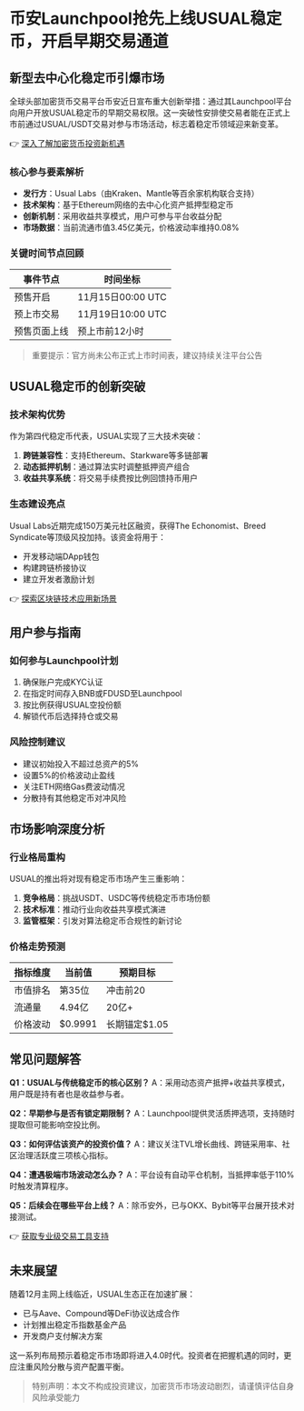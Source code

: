 # 币安Launchpool抢先上线USUAL稳定币，开启早期交易通道

## 新型去中心化稳定币引爆市场

全球头部加密货币交易平台币安近日宣布重大创新举措：通过其Launchpool平台向用户开放USUAL稳定币的早期交易权限。这一突破性安排使交易者能在正式上市前通过USUAL/USDT交易对参与市场活动，标志着稳定币领域迎来新变革。

👉 [深入了解加密货币投资新机遇](https://bit.ly/okx_welcome)

### 核心参与要素解析

- **发行方**：Usual Labs（由Kraken、Mantle等百余家机构联合支持）
- **技术架构**：基于Ethereum网络的去中心化资产抵押型稳定币
- **创新机制**：采用收益共享模式，用户可参与平台收益分配
- **市场数据**：当前流通市值3.45亿美元，价格波动率维持0.08%

### 关键时间节点回顾

| 事件节点 | 时间坐标 |
|---------|---------|
| 预售开启 | 11月15日00:00 UTC |
| 预上市交易 | 11月19日10:00 UTC |
| 预售页面上线 | 预上市前12小时 |

> 重要提示：官方尚未公布正式上市时间表，建议持续关注平台公告

## USUAL稳定币的创新突破

### 技术架构优势

作为第四代稳定币代表，USUAL实现了三大技术突破：
1. **跨链兼容性**：支持Ethereum、Starkware等多链部署
2. **动态抵押机制**：通过算法实时调整抵押资产组合
3. **收益共享系统**：将交易手续费按比例回馈持币用户

### 生态建设亮点

Usual Labs近期完成150万美元社区融资，获得The Echonomist、Breed Syndicate等顶级风投加持。该资金将用于：
- 开发移动端DApp钱包
- 构建跨链桥接协议
- 建立开发者激励计划

👉 [探索区块链技术应用新场景](https://bit.ly/okx_welcome)

## 用户参与指南

### 如何参与Launchpool计划

1. 确保账户完成KYC认证
2. 在指定时间存入BNB或FDUSD至Launchpool
3. 按比例获得USUAL空投份额
4. 解锁代币后选择持仓或交易

### 风险控制建议

- 建议初始投入不超过总资产的5%
- 设置5%的价格波动止盈线
- 关注ETH网络Gas费波动情况
- 分散持有其他稳定币对冲风险

## 市场影响深度分析

### 行业格局重构

USUAL的推出将对现有稳定币市场产生三重影响：
1. **竞争格局**：挑战USDT、USDC等传统稳定币市场份额
2. **技术标准**：推动行业向收益共享模式演进
3. **监管框架**：引发对算法稳定币合规性的新讨论

### 价格走势预测

| 指标维度 | 当前值 | 预期目标 |
|---------|-------|---------|
| 市值排名 | 第35位 | 冲击前20 |
| 流通量 | 4.94亿 | 20亿+ |
| 价格波动 | $0.9991 | 长期锚定$1.05 |

## 常见问题解答

**Q1：USUAL与传统稳定币的核心区别？**
A：采用动态资产抵押+收益共享模式，用户既是持有者也是收益参与者。

**Q2：早期参与是否有锁定期限制？**
A：Launchpool提供灵活质押选项，支持随时提取但可能影响空投比例。

**Q3：如何评估该资产的投资价值？**
A：建议关注TVL增长曲线、跨链采用率、社区治理活跃度三项核心指标。

**Q4：遭遇极端市场波动怎么办？**
A：平台设有自动平仓机制，当抵押率低于110%时触发清算程序。

**Q5：后续会在哪些平台上线？**
A：除币安外，已与OKX、Bybit等平台展开技术对接测试。

👉 [获取专业级交易工具支持](https://bit.ly/okx_welcome)

## 未来展望

随着12月主网上线临近，USUAL生态正在加速扩展：
- 已与Aave、Compound等DeFi协议达成合作
- 计划推出稳定币指数基金产品
- 开发商户支付解决方案

这一系列布局预示着稳定币市场即将进入4.0时代。投资者在把握机遇的同时，更应注重风险分散与资产配置平衡。

> 特别声明：本文不构成投资建议，加密货币市场波动剧烈，请谨慎评估自身风险承受能力
